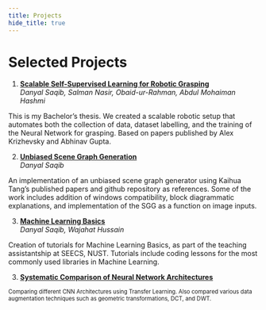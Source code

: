 ```yaml
---
title: Projects
hide_title: true
---
```


# Selected Projects

1. [**Scalable Self-Supervised Learning for Robotic Grasping**](https://github.com/danyalsaqib/self-supervised-robotic-grasping)  
*Danyal Saqib, Salman Nasir, Obaid-ur-Rahman, Abdul Mohaiman Hashmi*  

This is my Bachelor’s thesis. We created a scalable robotic setup that automates both the collection of data, dataset labelling, and the training of the Neural Network for grasping. Based on papers published by Alex Krizhevsky and Abhinav Gupta.

2. [**Unbiased Scene Graph Generation**](https://github.com/danyalsaqib/SGG_Custom)   
*Danyal Saqib*  

An implementation of an unbiased scene graph generator using Kaihua Tang’s published papers and github repository as references. Some of the work includes addition of windows compatibility, block diagrammatic explanations, and implementation of the SGG as a function on image inputs.


3. [**Machine Learning Basics**](https://github.com/danyalsaqib/Machine-Learning-Basics)  
*Danyal Saqib, Wajahat Hussain*  

Creation of tutorials for Machine Learning Basics, as part of the teaching assistantship at SEECS, NUST. Tutorials include coding lessons for the most commonly used libraries in Machine Learning.


3. [**Systematic Comparison of Neural Network Architectures**](https://github.com/danyalsaqib/Transfer-Learning-with-Data-Augmentation)  

<sm  style="font-size: 0.8em;">
Comparing different CNN Architectures using Transfer Learning. Also compared various data augmentation techniques such as geometric transformations, DCT, and DWT.
